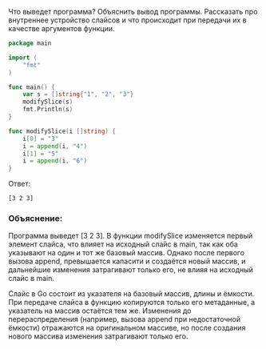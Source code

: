 Что выведет программа? Объяснить вывод программы. Рассказать про внутреннее устройство слайсов и что происходит при передачи их в качестве аргументов функции.

```go
package main

import (
	"fmt"
)

func main() {
	var s = []string{"1", "2", "3"}
	modifySlice(s)
	fmt.Println(s)
}

func modifySlice(i []string) {
	i[0] = "3"
	i = append(i, "4")
	i[1] = "5"
	i = append(i, "6")
}
```

Ответ:
```
[3 2 3]
```

### Объяснение:

Программа выведет [3 2 3]. В функции modifySlice изменяется первый элемент слайса, что влияет на исходный слайс в main, так как оба указывают на один и тот же базовый массив. Однако после первого вызова append, превышается капасити и создаётся новый массив, и дальнейшие изменения затрагивают только его, не влияя на исходный слайс в main.

Слайс в Go состоит из указателя на базовый массив, длины и ёмкости. При передаче слайса в функцию копируются только его метаданные, а указатель на массив остаётся тем же. Изменения до перераспределения (например, вызова append при недостаточной ёмкости) отражаются на оригинальном массиве, но после создания нового массива изменения затрагивают только его.